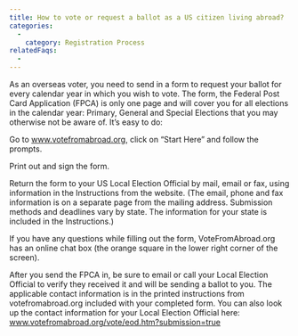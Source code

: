 ```yaml
---
title: How to vote or request a ballot as a US citizen living abroad?
categories:
  - 
    category: Registration Process
relatedFaqs:
  -
---
```

As an overseas voter, you need to send in a form to request your ballot for every calendar year in which you wish to vote. The form, the Federal Post Card Application (FPCA) is only one page and will cover you for all elections in the calendar year: Primary, General and Special Elections that you may otherwise not be aware of. It’s easy to do:

Go to www.votefromabroad.org, click on “Start Here” and follow the prompts.

Print out and sign the form.

Return the form to your US Local Election Official by mail, email or fax, using information in the Instructions from the website. (The email, phone and fax information is on a separate page from the mailing address. Submission methods and deadlines vary by state. The information for your state is included in the Instructions.)

If you have any questions while filling out the form, VoteFromAbroad.org has an online chat box (the orange square in the lower right corner of the screen).

After you send the FPCA in, be sure to email or call your Local Election Official to verify they received it and will be sending a ballot to you. The applicable contact information is in the printed instructions from votefromabroad.org included with your completed form. You can also look up the contact information for your Local Election Official here: www.votefromabroad.org/vote/eod.htm?submission=true